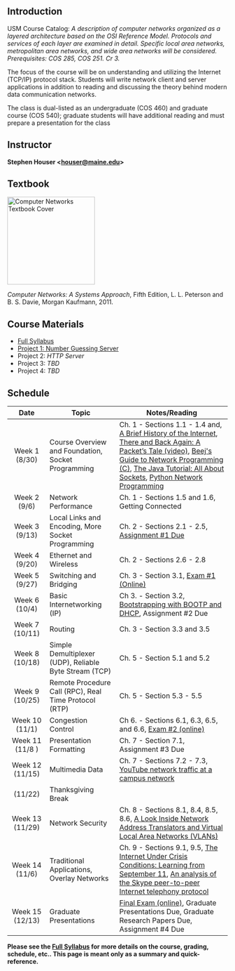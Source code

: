 ## Introduction

USM Course Catalog: *A description of computer networks organized as a layered architecture based on the OSI Reference Model. Protocols and services of each layer are examined in detail. Specific local area networks, metropolitan area networks, and wide area networks will be considered. Prerequisites: COS 285, COS 251. Cr 3.*

The focus of the course will be on understanding and utilizing the Internet (TCP/IP) protocol stack. Students will write network client and server applications in addition to reading and discussing the theory behind modern data communication networks.

The class is dual-listed as an undergraduate (COS 460) and graduate course (COS 540); graduate students will have additional reading and must prepare a presentation for the class

## Instructor

**Stephen Houser <<houser@maine.edu>>**

## Textbook

<img align="center" height="200" src="http://images.amazon.com/images/P/0123850592.jpg" alt="Computer Networks Textbook Cover"/>

*Computer Networks: A Systems Approach*, Fifth Edition, L. L. Peterson and B. S. Davie, Morgan Kaufmann, 2011.

## Course Materials

* [Full Syllabus](syllabus.html)
* [Project 1: Number Guessing Server](https://classroom.github.com/a/Uo9BNarY)
* Project 2: *HTTP Server*
* Project 3: *TBD*
* Project 4: *TBD*

## Schedule

| Date | Topic | Notes/Reading |
| :---: | ---   | --- | 
| Week&nbsp;1  (8/30)  | Course Overview and Foundation, Socket Programming | Ch. 1 - Sections 1.1 - 1.4 and, [A Brief History of the Internet](http://www.internetsociety.org/internet/what-internet/history-internet/brief-history-internet), [There and Back Again: A Packet’s Tale (video)](http://www.internetsociety.org/internet/what-internet/history-internet/brief-history-internet), [Beej's Guide to Network Programming (C)](http://beej.us/guide/bgnet/), [The Java Tutorial: All About Sockets](https://docs.oracle.com/javase/tutorial/networking/sockets/), [Python Network Programming](http://www.tutorialspoint.com/python/python_networking.htm) |
| Week&nbsp;2  (9/6)   | Network Performance | Ch. 1 - Sections 1.5 and 1.6, Getting Connected |
| Week&nbsp;3  (9/13)  | Local Links and Encoding, More Socket Programming | Ch. 2 - Sections 2.1 - 2.5, [Assignment #1 Due](https://classroom.github.com/a/Uo9BNarY) |
| Week&nbsp;4  (9/20)  | Ethernet and Wireless | Ch. 2 - Sections 2.6 - 2.8 |
| Week&nbsp;5  (9/27)  | Switching and Bridging | Ch. 3 - Section 3.1, [Exam #1 (Online)](https://bb.courses.maine.edu) |
| Week&nbsp;6  (10/4)  | Basic Internetworking (IP) | Ch 3. - Section 3.2, [Bootstrapping with BOOTP and DHCP](https://www.cisco.com/c/en/us/about/press/internet-protocol-journal/back-issues/table-contents-22/dhcp.html), Assignment #2 Due |
| Week&nbsp;7  (10/11) | Routing | Ch. 3 - Section 3.3 and 3.5 |
| Week&nbsp;8  (10/18) | Simple Demultiplexer (UDP), Reliable Byte Stream (TCP) | Ch. 5 - Section 5.1 and 5.2 |
| Week&nbsp;9  (10/25) | Remote Procedure Call (RPC), Real Time Protocol (RTP) | Ch. 5 - Section 5.3 - 5.5 |
| Week&nbsp;10 (11/1)  | Congestion Control | Ch 6. - Sections 6.1, 6.3, 6.5, and 6.6, [Exam #2 (online)](https://bb.courses.maine.edu) |
| Week&nbsp;11 (11/8 ) | Presentation Formatting | Ch. 7 - Section 7.1, Assignment #3 Due |
| Week&nbsp;12 (11/15) | Multimedia Data | Ch. 7 - Sections 7.2 - 7.3, [YouTube network traffic at a campus network](http://gaia.cs.umass.edu/networks/papers/MMCN08-0.2.pdf) |
| (11/22) | Thanksgiving Break | |
| Week&nbsp;13 (11/29) | Network Security | Ch. 8 - Sections 8.1, 8.4, 8.5, 8.6, [A Look Inside Network Address Translators and Virtual Local Area Networks (VLANs)](https://www.cisco.com/c/en/us/about/press/internet-protocol-journal/back-issues/table-contents-29/anatomy.html) |
| Week&nbsp;14 (11/6) | Traditional Applications, Overlay Networks | Ch. 9 - Sections 9.1, 9.5, [The Internet Under Crisis Conditions: Learning from September 11](https://www.nap.edu/read/10569/chapter/1), [An analysis of the Skype peer-to-peer Internet telephony protocol](http://www1.cs.columbia.edu/~salman/publications/skype1_4.pdf)
| Week&nbsp;15 (12/13) | Graduate Presentations | [Final Exam (online)](https://bb.courses.maine.edu), Graduate Presentations Due, Graduate Research Papers Due, Assignment #4 Due |

**Please see the [Full Syllabus](syllabus.html) for more details on the course, grading, schedule, etc.. This page is meant only as a summary and quick-reference.**